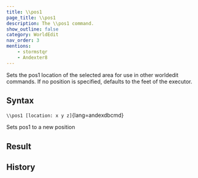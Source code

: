 ```yaml
---
title: \\pos1
page_title: \\pos1
description: The \\pos1 command.
show_outline: false
category: WorldEdit
nav_order: 3
mentions:
    - stormstqr
    - Andexter8
---
```


Sets the pos1 location of the selected area for use in other worldedit commands. If no position is specified, defaults to the feet of the executor.

<CommandDetailsTable
    name="\\pos1"
    :categories="[
        'system', 'world', 'server', 'worldedit'
    ]"
    :requiredTags="[
        'canUseChatCommands'
    ]"
    ultraSecurityModeSecurityLevel="WorldEdit"
    version="1.0.0"
    :undoSupported="-1"
    :functional="true"
    :deprecated="false"
/>

## Syntax

`\\pos1 [location: x y z]`{lang=andexdbcmd}

<indent>Sets pos1 to a new position</indent>

## Result

<template-EmptySection />

## History

<template-EmptySection />

